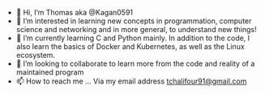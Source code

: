 - 👋 Hi, I’m Thomas aka @Kagan0591
- 👀 I’m interested in learning new concepts in programmation, computer science and networking and in more general, to understand new things!
- 🌱 I’m currently learning C and Python mainly. In addition to the code, I also learn the basics of Docker and Kubernetes, as well as the Linux ecosystem.
- 💞️ I’m looking to collaborate to learn more from the code and reality of a maintained program
- 📫 How to reach me ... Via my email address tchalifour91@gmail.com

<!---
Kagan0591/Kagan0591 is a ✨ special ✨ repository because its `README.md` (this file) appears on your GitHub profile.
You can click the Preview link to take a look at your changes.
--->
